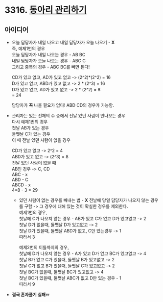 # 3316. [동아리 관리하기](https://www.swexpertacademy.com/main/code/problem/problemDetail.do?contestProbId=AWBnFuhqxE8DFAWr&categoryId=AWBnFuhqxE8DFAWr&categoryType=CODE)

## 아이디어  
* 오늘 담당자가 내일 나오고 내일 담당자가 오늘 나오기 - **X**  
즉, 예제1번의 경우  
오늘 담당자가 내일 나오는 경우 - AB BC  
내일 담당자가 오늘 나오는 경우 - ABC C  
그리고 중복의 경우 - ABC BC를 빼면 된다!  
  
  CD가 있고 없고, AD가 있고 없고 -> (2^2)*(2^2) = 16  
  D가 있고 없고, ABD가 있고 없고 -> 2 * (2^3) = 16  
  D가 있고 없고, AD가 있고 없고 -> 2 * (2^2) = 8  
  = 24  
    
    담당자가 **꼭** 나올 필요가 없다! ABD CD의 경우가 가능함.
    
* 관리자는 있는 전체의 수 중에서 전날 있던 사람이 안나오는 경우  
다시 예제1번의 경우  
첫날 AB가 있는 경우  
둘쨋날 C가 있는 경우  
이 때 전날 있던 사람이 없을 경우  
  
  CD가 있고 없고 -> 2^2 = 4  
  ABD가 있고 없고 -> (2^3) = 8  
  전날 있던 사람이 없을 때  
  AB인 경우 -> C, CD  
  ABC - x  
  ABD - C  
  ABCD - x  
  4*8 - 3 = 29  
    
    * 있던 사람이 없는 경우를 빼내는 법 - **X**
    전날에 당일 담당자가 나오지 않는 경우를 구함 -> 그 경우에 대해 있는 것이 확실한 경우를 제외한다.  
    예제1번의 경우,  
    첫날에 C가 나오지 않는 경우 - AB가 있고 C가 없고 D가 있고없고 -> 2  
    첫날 D가 없을때, 둘쨋날 D가 있고없고 -> 2  
    첫날 D가 있을때, 둘쨋날 ABD가 없고, C만 있는경우 -> 1  
    따라서 3  
      
      예제2번의 이틀까지의 경우,  
      첫날에 D가 나오지 않는 경우 - A가 있고 D가 없고 BC가 있고없고 -> 4  
      첫날 B가 없고 C가 있을때, 둘쨋날 B가 있고없고 -> 2  
      첫날 C가 없고 B가 있을때, 둘쨋날 C가 있고없고 -> 2  
      첫날 BC가 없을때, 둘쨋날 BC가 있고없고 -> 4  
      첫날 BC가 있을때, 둘쨋날 ABC가 없고 D만 있는 경우 - 1  
      따라서 9  
* **결국 혼자풀기 실패ㅠ**

## 
